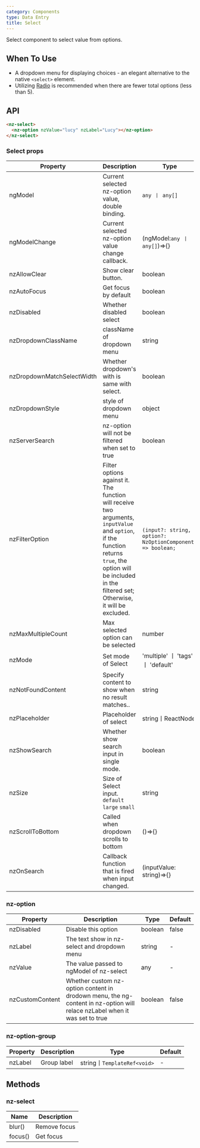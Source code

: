 ```yaml
---
category: Components
type: Data Entry
title: Select
---
```


Select component to select value from options.

## When To Use

- A dropdown menu for displaying choices - an elegant alternative to the native `<select>` element.
- Utilizing [Radio](/components/radio/en) is recommended when there are fewer total options (less than 5).

## API

```html
<nz-select>
  <nz-option nzValue="lucy" nzLabel="Lucy"></nz-option>
</nz-select>
```

### Select props

| Property | Description | Type | Default |
| -------- | ----------- | ---- | ------- |
| ngModel | Current selected nz-option value, double binding. | `any 丨 any[]` | - |
| ngModelChange | Current selected nz-option value change callback. | (ngModel:`any 丨 any[]`)=>{} | - |
| nzAllowClear | Show clear button. | boolean | false |
| nzAutoFocus | Get focus by default | boolean | false |
| nzDisabled | Whether disabled select | boolean | false |
| nzDropdownClassName | className of dropdown menu | string | - |
| nzDropdownMatchSelectWidth | Whether dropdown's with is same with select. | boolean | true |
| nzDropdownStyle | style of dropdown menu | object | - |
| nzServerSearch | nz-option will not be filtered when set to true | boolean | false |
| nzFilterOption | Filter options against it. The function will receive two arguments, `inputValue` and `option`, if the function returns `true`, the option will be included in the filtered set; Otherwise, it will be excluded. | `(input?: string, option?: NzOptionComponent) => boolean;` | - |
| nzMaxMultipleCount |  Max selected option can be selected | number | Infinity |
| nzMode | Set mode of Select | 'multiple' 丨 'tags' 丨 'default' | 'default' |
| nzNotFoundContent | Specify content to show when no result matches.. | string | 'Not Found' |
| nzPlaceholder | Placeholder of select | string丨ReactNode | - |
| nzShowSearch | Whether show search input in single mode. | boolean | false |
| nzSize | Size of Select input. `default` `large` `small` | string | default |
| nzScrollToBottom | Called when dropdown scrolls to bottom | ()=>{} | - |
| nzOnSearch | Callback function that is fired when input changed. | (inputValue: string)=>{} |  |


### nz-option

| Property | Description | Type | Default |
| -------- | ----------- | ---- | ------- |
| nzDisabled | Disable this option | boolean | false |
| nzLabel | The text show in nz-select and dropdown menu | string | - |
| nzValue | The value passed to ngModel of nz-select | any | - |
| nzCustomContent | Whether custom nz-option content in drodown menu, the ng-content in nz-option will relace nzLabel when it was set to true | boolean | false |

### nz-option-group

| Property | Description | Type | Default |
| -------- | ----------- | ---- | ------- |
| nzLabel | Group label | string丨`TemplateRef<void>` | - |

## Methods

### nz-select

| Name | Description |
| --- | --- |
| blur() | Remove focus |
| focus() | Get focus |
